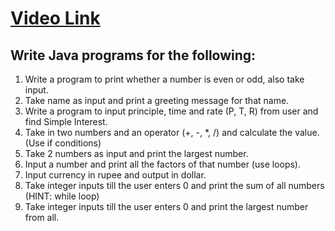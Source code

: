 # [Video Link](https://youtu.be/TAtrPoaJ7gc)

## Write Java programs for the following:

1. Write a program to print whether a number is even or odd, also take
input.
2. Take name as input and print a greeting message for that name.
3. Write a program to input principle, time and rate (P, T, R) from user and
find Simple Interest.
4. Take in two numbers and an operator (+, -, *, /) and calculate the value.
(Use if conditions)
5. Take 2 numbers as input and print the largest number.
6. Input a number and print all the factors of that number (use loops).
7. Input currency in rupee and output in dollar.
8. Take integer inputs till the user enters 0 and print the sum of all numbers
(HINT: while loop)
9. Take integer inputs till the user enters 0 and print the largest number from
all.

